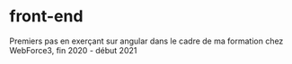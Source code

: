 # front-end
Premiers pas en exerçant sur angular dans le cadre de ma formation chez WebForce3, fin 2020 - début 2021
